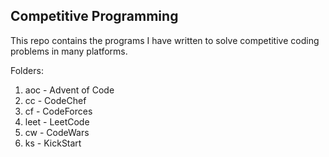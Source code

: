 ## Competitive Programming
This repo contains the programs I have written to solve competitive coding problems in many platforms.

Folders:
1. aoc - Advent of Code
2. cc - CodeChef
3. cf - CodeForces
4. leet - LeetCode
5. cw - CodeWars
6. ks - KickStart